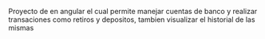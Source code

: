 Proyecto de en angular el cual permite manejar cuentas de banco y realizar transaciones como retiros y depositos, tambien visualizar el historial de las mismas

